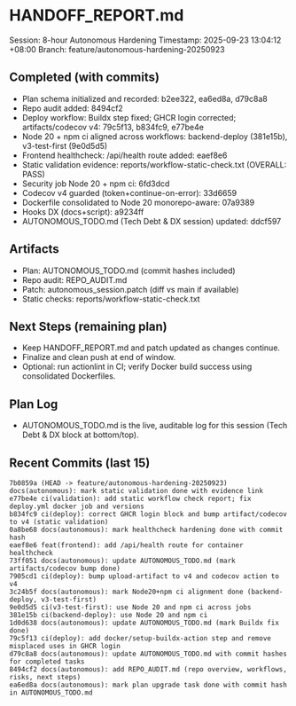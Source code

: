 # HANDOFF_REPORT.md

Session: 8-hour Autonomous Hardening
Timestamp: 2025-09-23 13:04:12 +08:00
Branch: feature/autonomous-hardening-20250923

## Completed (with commits)
- Plan schema initialized and recorded: b2ee322, ea6ed8a, d79c8a8
- Repo audit added: 8494cf2
- Deploy workflow: Buildx step fixed; GHCR login corrected; artifacts/codecov v4: 79c5f13, b834fc9, e77be4e
- Node 20 + npm ci aligned across workflows: backend-deploy (381e15b), v3-test-first (9e0d5d5)
- Frontend healthcheck: /api/health route added: eaef8e6
- Static validation evidence: reports/workflow-static-check.txt (OVERALL: PASS)
 - Security job Node 20 + npm ci: 6fd3dcd
 - Codecov v4 guarded (token+continue-on-error): 33d6659
 - Dockerfile consolidated to Node 20 monorepo-aware: 07a9389
 - Hooks DX (docs+script): a9234ff
 - AUTONOMOUS_TODO.md (Tech Debt & DX session) updated: ddcf597

## Artifacts
- Plan: AUTONOMOUS_TODO.md (commit hashes included)
- Repo audit: REPO_AUDIT.md
- Patch: autonomous_session.patch (diff vs main if available)
- Static checks: reports/workflow-static-check.txt

## Next Steps (remaining plan)
- Keep HANDOFF_REPORT.md and patch updated as changes continue.
- Finalize and clean push at end of window.
 - Optional: run actionlint in CI; verify Docker build success using consolidated Dockerfiles.

## Plan Log
- AUTONOMOUS_TODO.md is the live, auditable log for this session (Tech Debt & DX block at bottom/top).

## Recent Commits (last 15)
```
7b0859a (HEAD -> feature/autonomous-hardening-20250923) docs(autonomous): mark static validation done with evidence link
e77be4e ci(validation): add static workflow check report; fix deploy.yml docker job and versions
b834fc9 ci(deploy): correct GHCR login block and bump artifact/codecov to v4 (static validation)
0a8be68 docs(autonomous): mark healthcheck hardening done with commit hash
eaef8e6 feat(frontend): add /api/health route for container healthcheck
73ff051 docs(autonomous): update AUTONOMOUS_TODO.md (mark artifacts/codecov bump done)
7905cd1 ci(deploy): bump upload-artifact to v4 and codecov action to v4
3c24b5f docs(autonomous): mark Node20+npm ci alignment done (backend-deploy, v3-test-first)
9e0d5d5 ci(v3-test-first): use Node 20 and npm ci across jobs
381e15b ci(backend-deploy): use Node 20 and npm ci
1d0d638 docs(autonomous): update AUTONOMOUS_TODO.md (mark Buildx fix done)
79c5f13 ci(deploy): add docker/setup-buildx-action step and remove misplaced uses in GHCR login
d79c8a8 docs(autonomous): update AUTONOMOUS_TODO.md with commit hashes for completed tasks
8494cf2 docs(autonomous): add REPO_AUDIT.md (repo overview, workflows, risks, next steps)
ea6ed8a docs(autonomous): mark plan upgrade task done with commit hash in AUTONOMOUS_TODO.md

```
